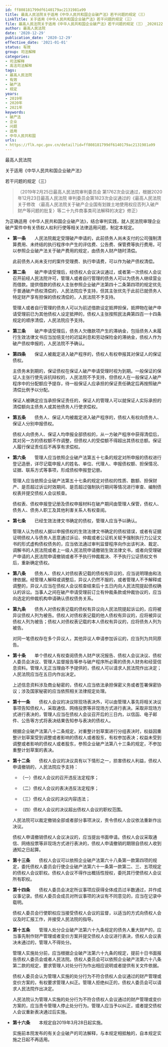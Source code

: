 ```yaml
---
id: ff808181799df6140179ac2131981a99
title: 最高人民法院关于适用《中华人民共和国企业破产法》若干问题的规定（三）
LinkTitle: 关于适用《中华人民共和国企业破产法》若干问题的规定（三）
file: 最高人民法院关于适用《中华人民共和国企业破产法》若干问题的规定（三）_20201229_ff808181799df6140179ac2131981a99.docx
author: 最高人民法院
date: '2020-12-29'
publication_date: '2020-12-29'
effective_date: '2021-01-01'
status: 有效
group: 司法解释
categories:
- 司法解释
- 高法司法解释
tags:
- 最高人民法院
- 有效
- 破产法
- 规定
years:
- 2019年
- 2020年
- 2021年
keywords:
- 破产法
- 企业
- 问题
- 适用
- 中华人民共和国
urls:
- https://flk.npc.gov.cn/detail?id=ff808181799df6140179ac2131981a99
---
```


最高人民法院

关于适用《中华人民共和国企业破产法》

若干问题的规定（三）

> （2019年2月25日最高人民法院审判委员会
> 第1762次会议通过，根据2020年12月23日最高人民法院
> 审判委员会第1823次会议通过的《最高人民法院关于修改
> 〈最高人民法院关于破产企业国有划拨土地使用权应否列入破产财产等问题的批复〉等二十九件商事类司法解释的决定》修正）

为正确适用《中华人民共和国企业破产法》，结合审判实践，就人民法院审理企业破产案件中有关债权人权利行使等相关法律适用问题，制定本规定。

- **第一条**　　人民法院裁定受理破产申请的，此前债务人尚未支付的公司强制清算费用、未终结的执行程序中产生的评估费、公告费、保管费等执行费用，可以参照企业破产法关于破产费用的规定，由债务人财产随时清偿。

  此前债务人尚未支付的案件受理费、执行申请费，可以作为破产债权清偿。

- **第二条**　　破产申请受理后，经债权人会议决议通过，或者第一次债权人会议召开前经人民法院许可，管理人或者自行管理的债务人可以为债务人继续营业而借款。提供借款的债权人主张参照企业破产法第四十二条第四项的规定优先于普通破产债权清偿的，人民法院应予支持，但其主张优先于此前已就债务人特定财产享有担保的债权清偿的，人民法院不予支持。

  管理人或者自行管理的债务人可以为前述借款设定抵押担保，抵押物在破产申请受理前已为其他债权人设定抵押的，债权人主张按照民法典第四百一十四条规定的顺序清偿，人民法院应予支持。

- **第三条**　　破产申请受理后，债务人欠缴款项产生的滞纳金，包括债务人未履行生效法律文书应当加倍支付的迟延利息和劳动保险金的滞纳金，债权人作为破产债权申报的，人民法院不予确认。

- **第四条**　　保证人被裁定进入破产程序的，债权人有权申报其对保证人的保证债权。

  主债务未到期的，保证债权在保证人破产申请受理时视为到期。一般保证的保证人主张行使先诉抗辩权的，人民法院不予支持，但债权人在一般保证人破产程序中的分配额应予提存，待一般保证人应承担的保证责任确定后再按照破产清偿比例予以分配。

  保证人被确定应当承担保证责任的，保证人的管理人可以就保证人实际承担的清偿额向主债务人或其他债务人行使求偿权。

- **第五条**　　债务人、保证人均被裁定进入破产程序的，债权人有权向债务人、保证人分别申报债权。

  债权人向债务人、保证人均申报全部债权的，从一方破产程序中获得清偿后，其对另一方的债权额不作调整，但债权人的受偿额不得超出其债权总额。保证人履行保证责任后不再享有求偿权。

- **第六条**　　管理人应当依照企业破产法第五十七条的规定对所申报的债权进行登记造册，详尽记载申报人的姓名、单位、代理人、申报债权额、担保情况、证据、联系方式等事项，形成债权申报登记册。

  管理人应当依照企业破产法第五十七条的规定对债权的性质、数额、担保财产、是否超过诉讼时效期间、是否超过强制执行期间等情况进行审查、编制债权表并提交债权人会议核查。

  债权表、债权申报登记册及债权申报材料在破产期间由管理人保管，债权人、债务人、债务人职工及其他利害关系人有权查阅。

- **第七条**　　已经生效法律文书确定的债权，管理人应当予以确认。

  管理人认为债权人据以申报债权的生效法律文书确定的债权错误，或者有证据证明债权人与债务人恶意通过诉讼、仲裁或者公证机关赋予强制执行力公证文书的形式虚构债权债务的，应当依法通过审判监督程序向作出该判决、裁定、调解书的人民法院或者上一级人民法院申请撤销生效法律文书，或者向受理破产申请的人民法院申请撤销或者不予执行仲裁裁决、不予执行公证债权文书后，重新确定债权。

- **第八条**　　债务人、债权人对债权表记载的债权有异议的，应当说明理由和法律依据。经管理人解释或调整后，异议人仍然不服的，或者管理人不予解释或调整的，异议人应当在债权人会议核查结束后十五日内向人民法院提起债权确认的诉讼。当事人之间在破产申请受理前订立有仲裁条款或仲裁协议的，应当向选定的仲裁机构申请确认债权债务关系。

- **第九条**　　债务人对债权表记载的债权有异议向人民法院提起诉讼的，应将被异议债权人列为被告。债权人对债权表记载的他人债权有异议的，应将被异议债权人列为被告；债权人对债权表记载的本人债权有异议的，应将债务人列为被告。

  对同一笔债权存在多个异议人，其他异议人申请参加诉讼的，应当列为共同原告。

- **第十条**　　单个债权人有权查阅债务人财产状况报告、债权人会议决议、债权人委员会决议、管理人监督报告等参与破产程序所必需的债务人财务和经营信息资料。管理人无正当理由不予提供的，债权人可以请求人民法院作出决定；人民法院应当在五日内作出决定。

  上述信息资料涉及商业秘密的，债权人应当依法承担保密义务或者签署保密协议；涉及国家秘密的应当依照相关法律规定处理。

- **第十一条**　　债权人会议的决议除现场表决外，可以由管理人事先将相关决议事项告知债权人，采取通信、网络投票等非现场方式进行表决。采取非现场方式进行表决的，管理人应当在债权人会议召开后的三日内，以信函、电子邮件、公告等方式将表决结果告知参与表决的债权人。

  根据企业破产法第八十二条规定，对重整计划草案进行分组表决时，权益因重整计划草案受到调整或者影响的债权人或者股东，有权参加表决；权益未受到调整或者影响的债权人或者股东，参照企业破产法第八十三条的规定，不参加重整计划草案的表决。

- **第十二条**　　债权人会议的决议具有以下情形之一，损害债权人利益，债权人申请撤销的，人民法院应予支持：

  - （一）债权人会议的召开违反法定程序；

  - （二）债权人会议的表决违反法定程序；

  - （三）债权人会议的决议内容违法；

  - （四）债权人会议的决议超出债权人会议的职权范围。

  人民法院可以裁定撤销全部或者部分事项决议，责令债权人会议依法重新作出决议。

  债权人申请撤销债权人会议决议的，应当提出书面申请。债权人会议采取通信、网络投票等非现场方式进行表决的，债权人申请撤销的期限自债权人收到通知之日起算。

- **第十三条**　　债权人会议可以依照企业破产法第六十八条第一款第四项的规定，委托债权人委员会行使企业破产法第六十一条第一款第二、三、五项规定的债权人会议职权。债权人会议不得作出概括性授权，委托其行使债权人会议所有职权。

- **第十四条**　　债权人委员会决定所议事项应获得全体成员过半数通过，并作成议事记录。债权人委员会成员对所议事项的决议有不同意见的，应当在记录中载明。

  债权人委员会行使职权应当接受债权人会议的监督，以适当的方式向债权人会议及时汇报工作，并接受人民法院的指导。

- **第十五条**　　管理人处分企业破产法第六十九条规定的债务人重大财产的，应当事先制作财产管理或者变价方案并提交债权人会议进行表决，债权人会议表决未通过的，管理人不得处分。

  管理人实施处分前，应当根据企业破产法第六十九条的规定，提前十日书面报告债权人委员会或者人民法院。债权人委员会可以依照企业破产法第六十八条第二款的规定，要求管理人对处分行为作出相应说明或者提供有关文件依据。

  债权人委员会认为管理人实施的处分行为不符合债权人会议通过的财产管理或变价方案的，有权要求管理人纠正。管理人拒绝纠正的，债权人委员会可以请求人民法院作出决定。

  人民法院认为管理人实施的处分行为不符合债权人会议通过的财产管理或变价方案的，应当责令管理人停止处分行为。管理人应当予以纠正，或者提交债权人会议重新表决通过后实施。

- **第十六条**　　本规定自2019年3月28日起实施。

  实施前本院发布的有关企业破产的司法解释，与本规定相抵触的，自本规定实施之日起不再适用。

